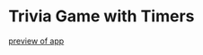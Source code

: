 # Trivia Game with Timers


[preview of app](https://media.giphy.com/media/5WjfWtGcVqAcheG5zV/giphy.gif)
